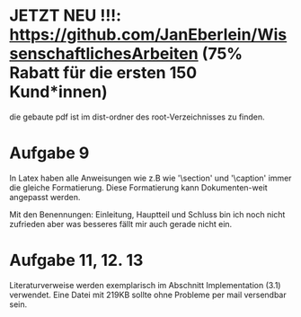 # JETZT NEU !!!: https://github.com/JanEberlein/WissenschaftlichesArbeiten (75% Rabatt für die ersten 150 Kund*innen)
die gebaute pdf ist im dist-ordner des root-Verzeichnisses zu finden.

# Aufgabe 9
In Latex haben alle Anweisungen wie z.B wie '\section' und '\caption' immer die gleiche Formatierung. Diese Formatierung kann Dokumenten-weit angepasst werden.

Mit den Benennungen: Einleitung, Hauptteil und Schluss bin ich noch nicht zufrieden aber was besseres fällt  mir auch gerade nicht ein.

# Aufgabe 11, 12. 13
Literaturverweise werden exemplarisch im Abschnitt Implementation (3.1) verwendet.
Eine Datei mit 219KB sollte ohne Probleme per mail versendbar sein.